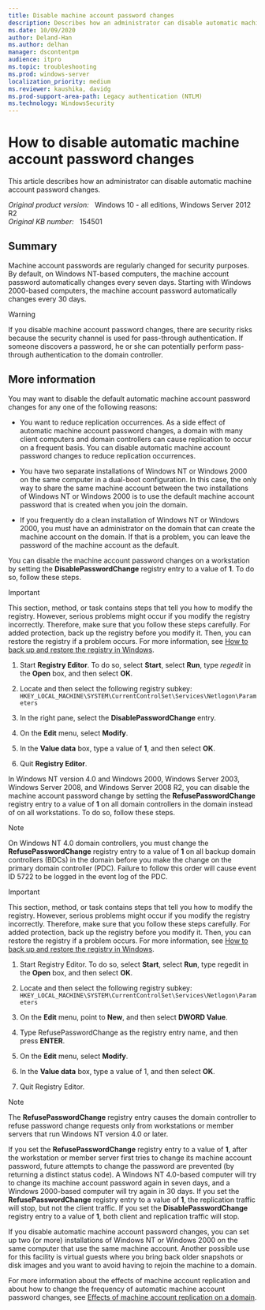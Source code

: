 ```yaml
---
title: Disable machine account password changes
description: Describes how an administrator can disable automatic machine account password changes.
ms.date: 10/09/2020
author: Deland-Han 
ms.author: delhan
manager: dscontentpm
audience: itpro
ms.topic: troubleshooting
ms.prod: windows-server
localization_priority: medium
ms.reviewer: kaushika, davidg 
ms.prod-support-area-path: Legacy authentication (NTLM)
ms.technology: WindowsSecurity
---
```

# How to disable automatic machine account password changes

This article describes how an administrator can disable automatic machine account password changes.

_Original product version:_ &nbsp; Windows 10 - all editions, Windows Server 2012 R2  
_Original KB number:_ &nbsp; 154501

## Summary

Machine account passwords are regularly changed for security purposes. By default, on Windows NT-based computers, the machine account password automatically changes every seven days. Starting with Windows 2000-based computers, the machine account password automatically changes every 30 days.

> [!WARNING]
> If you disable machine account password changes, there are security risks because the security channel is used for pass-through authentication. If someone discovers a password, he or she can potentially perform pass-through authentication to the domain controller.

## More information

You may want to disable the default automatic machine account password changes for any one of the following reasons:

- You want to reduce replication occurrences. As a side effect of automatic machine account password changes, a domain with many client computers and domain controllers can cause replication to occur on a frequent basis. You can disable automatic machine account password changes to reduce replication occurrences.

- You have two separate installations of Windows NT or Windows 2000 on the same computer in a dual-boot configuration. In this case, the only way to share the same machine account between the two installations of Windows NT or Windows 2000 is to use the default machine account password that is created when you join the domain.

- If you frequently do a clean installation of Windows NT or Windows 2000, you must have an administrator on the domain that can create the machine account on the domain. If that is a problem, you can leave the password of the machine account as the default.

You can disable the machine account password changes on a workstation by setting the **DisablePasswordChange** registry entry to a value of **1**. To do so, follow these steps.

> [!IMPORTANT]
> This section, method, or task contains steps that tell you how to modify the registry. However, serious problems might occur if you modify the registry incorrectly. Therefore, make sure that you follow these steps carefully. For added protection, back up the registry before you modify it. Then, you can restore the registry if a problem occurs. For more information, see [How to back up and restore the registry in Windows](https://support.microsoft.com/help/322756).

1. Start **Registry Editor**. To do so, select **Start**, select **Run**, type *regedit* in the **Open** box, and then select **OK**.
2. Locate and then select the following registry subkey:
    `HKEY_LOCAL_MACHINE\SYSTEM\CurrentControlSet\Services\Netlogon\Parameters`

3. In the right pane, select the **DisablePasswordChange** entry.
4. On the **Edit** menu, select **Modify**.
5. In the **Value data** box, type a value of **1**, and then select **OK**.
6. Quit **Registry Editor**.

In Windows NT version 4.0 and Windows 2000, Windows Server 2003, Windows Server 2008, and Windows Server 2008 R2, you can disable the machine account password change by setting the **RefusePasswordChange** registry entry to a value of **1** on all domain controllers in the domain instead of on all workstations. To do so, follow these steps.

> [!NOTE]
> On Windows NT 4.0 domain controllers, you must change the **RefusePasswordChange** registry entry to a value of **1** on all backup domain controllers (BDCs) in the domain before you make the change on the primary domain controller (PDC). Failure to follow this order will cause event ID 5722 to be logged in the event log of the PDC.

> [!IMPORTANT]
> This section, method, or task contains steps that tell you how to modify the registry. However, serious problems might occur if you modify the registry incorrectly. Therefore, make sure that you follow these steps carefully. For added protection, back up the registry before you modify it. Then, you can restore the registry if a problem occurs. For more information, see [How to back up and restore the registry in Windows](https://support.microsoft.com/help/322756).

1. Start Registry Editor. To do so, select **Start**, select **Run**, type regedit in the **Open** box, and then select **OK**.
2. Locate and then select the following registry subkey:
    `HKEY_LOCAL_MACHINE\SYSTEM\CurrentControlSet\Services\Netlogon\Parameters`

3. On the **Edit** menu, point to **New**, and then select **DWORD Value**.
4. Type RefusePasswordChange as the registry entry name, and then press **ENTER**.
5. On the **Edit** menu, select **Modify**.
6. In the **Value data** box, type a value of 1, and then select **OK**.
7. Quit Registry Editor.

> [!NOTE]
> The **RefusePasswordChange** registry entry causes the domain controller to refuse password change requests only from workstations or member servers that run Windows NT version 4.0 or later.

If you set the **RefusePasswordChange** registry entry to a value of **1**, after the workstation or member server first tries to change its machine account password, future attempts to change the password are prevented (by returning a distinct status code). A Windows NT 4.0-based computer will try to change its machine account password again in seven days, and a Windows 2000-based computer will try again in 30 days. If you set the **RefusePasswordChange** registry entry to a value of **1**, the replication traffic will stop, but not the client traffic. If you set the **DisablePasswordChange** registry entry to a value of **1**, both client and replication traffic will stop.

If you disable automatic machine account password changes, you can set up two (or more) installations of Windows NT or Windows 2000 on the same computer that use the same machine account. Another possible use for this facility is virtual guests where you bring back older snapshots or disk images and you want to avoid having to rejoin the machine to a domain.

For more information about the effects of machine account replication and about how to change the frequency of automatic machine account password changes, see [Effects of machine account replication on a domain](https://support.microsoft.com/help/175468).
